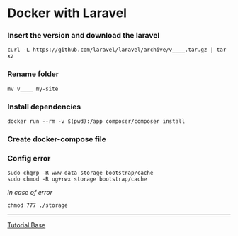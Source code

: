 # Docker with Laravel

### Insert the version and download the laravel
```curl -L https://github.com/laravel/laravel/archive/v____.tar.gz | tar xz ```

### Rename folder 

```mv v____ my-site```

### Install dependencies

```docker run --rm -v $(pwd):/app composer/composer install```

### Create docker-compose file


### Config error 

```
sudo chgrp -R www-data storage bootstrap/cache
sudo chmod -R ug+rwx storage bootstrap/cache
```

_in case of error_

```chmod 777 ./storage ``` 


---

[Tutorial Base](https://medium.com/@shakyShane/laravel-docker-part-1-setup-for-development-e3daaefaf3c)
